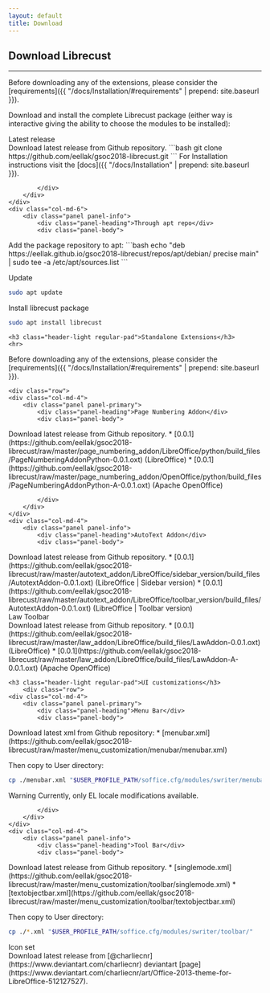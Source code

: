 ```yaml
---
layout: default
title: Download
---
```




<div class="container">
    <h2 class="header-light regular-pad">Download Librecust</h2>
    <hr>
<div markdown="1">
Before downloading any of the extensions, please consider the [requirements]({{ "/docs/Installation/#requirements" | prepend: site.baseurl }}).

Download and install the complete Librecust package (either way is interactive giving the ability to choose the modules to be installed):
</div>
    <div class="row">
    <div class="col-md-6">
        <div class="panel panel-primary">
            <div class="panel-heading">Latest release</div>
            <div class="panel-body">                
<div markdown="1">
Download latest release from Github repository.
```bash
git clone https://github.com/eellak/gsoc2018-librecust.git
```
For Installation instructions visit the [docs]({{ "/docs/Installation" | prepend: site.baseurl }}).
</div>

            </div>
        </div>
    </div>
    <div class="col-md-6">
        <div class="panel panel-info">
            <div class="panel-heading">Through apt repo</div>
            <div class="panel-body">
<div markdown="1">
Add the package repository to apt:
```bash
echo "deb https://eellak.github.io/gsoc2018-librecust/repos/apt/debian/ precise main" | sudo tee -a /etc/apt/sources.list
```

Update
```bash
sudo apt update
```

Install librecust package
```bash
sudo apt install librecust
```
</div>
            </div>
        </div>
    </div>
    </div>

    <h3 class="header-light regular-pad">Standalone Extensions</h3>
    <hr>
<div markdown="1">
Before downloading any of the extensions, please consider the [requirements]({{ "/docs/Installation/#requirements" | prepend: site.baseurl }}).
</div>

    <div class="row">
    <div class="col-md-4">
        <div class="panel panel-primary">
            <div class="panel-heading">Page Numbering Addon</div>
            <div class="panel-body">                
<div markdown="1">
Download latest release from Github repository.
* [0.0.1](https://github.com/eellak/gsoc2018-librecust/raw/master/page_numbering_addon/LibreOffice/python/build_files/PageNumberingAddonPython-0.0.1.oxt) (LibreOffice)
* [0.0.1](https://github.com/eellak/gsoc2018-librecust/raw/master/page_numbering_addon/OpenOffice/python/build_files/PageNumberingAddonPython-A-0.0.1.oxt) (Apache OpenOffice)
</div>

            </div>
        </div>
    </div>
    <div class="col-md-4">
        <div class="panel panel-info">
            <div class="panel-heading">AutoText Addon</div>
            <div class="panel-body">
<div markdown="1">
Download latest release from Github repository.
* [0.0.1](https://github.com/eellak/gsoc2018-librecust/raw/master/autotext_addon/LibreOffice/sidebar_version/build_files/AutotextAddon-0.0.1.oxt) (LibreOffice | Sidebar version)
* [0.0.1](https://github.com/eellak/gsoc2018-librecust/raw/master/autotext_addon/LibreOffice/toolbar_version/build_files/AutotextAddon-0.0.1.oxt) (LibreOffice | Toolbar version)
</div>
            </div>
        </div>
    </div>
    <div class="col-md-4">
        <div class="panel panel-success">
            <div class="panel-heading">Law Toolbar</div>
            <div class="panel-body">
<div markdown="1">
Download latest release from Github repository.
* [0.0.1](https://github.com/eellak/gsoc2018-librecust/raw/master/law_addon/LibreOffice/build_files/LawAddon-0.0.1.oxt) (LibreOffice)
* [0.0.1](https://github.com/eellak/gsoc2018-librecust/raw/master/law_addon/LibreOffice/build_files/LawAddon-A-0.0.1.oxt) (Apache OpenOffice)
</div>
            </div>
        </div>
    </div>
    </div>

    <h3 class="header-light regular-pad">UI customizations</h3>
        <div class="row">
    <div class="col-md-4">
        <div class="panel panel-primary">
            <div class="panel-heading">Menu Bar</div>
            <div class="panel-body">                
<div markdown="1">
Download latest xml from Github repository:
* [menubar.xml](https://github.com/eellak/gsoc2018-librecust/raw/master/menu_customization/menubar/menubar.xml)

Then copy to User directory:

```bash
cp ./menubar.xml "$USER_PROFILE_PATH/soffice.cfg/modules/swriter/menubar/"
```

<span class="label label-warning">Warning</span> Currently, only EL locale modifications available.
</div>

            </div>
        </div>
    </div>
    <div class="col-md-4">
        <div class="panel panel-info">
            <div class="panel-heading">Tool Bar</div>
            <div class="panel-body">
<div markdown="1">
Download latest release from Github repository.
* [singlemode.xml](https://github.com/eellak/gsoc2018-librecust/raw/master/menu_customization/toolbar/singlemode.xml)
* [textobjectbar.xml](https://github.com/eellak/gsoc2018-librecust/raw/master/menu_customization/toolbar/textobjectbar.xml)

Then copy to User directory:

```bash
cp ./*.xml "$USER_PROFILE_PATH/soffice.cfg/modules/swriter/toolbar/"
```

</div>
            </div>
        </div>
    </div>
    <div class="col-md-4">
        <div class="panel panel-success">
            <div class="panel-heading">Icon set</div>
            <div class="panel-body">
<div markdown="1">
Download latest release from [@charliecnr](https://www.deviantart.com/charliecnr) deviantart [page](https://www.deviantart.com/charliecnr/art/Office-2013-theme-for-LibreOffice-512127527).
</div>
            </div>
        </div>
    </div>
    </div>

</div>
